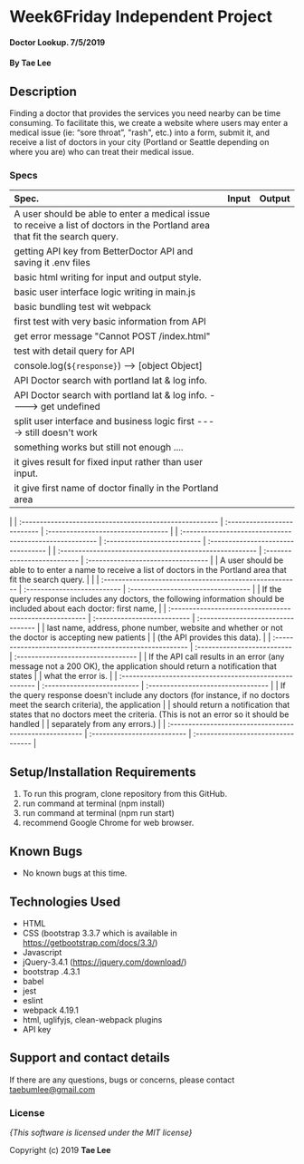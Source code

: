 # Week6Friday Independent Project

#### Doctor Lookup. 7/5/2019

#### By **Tae Lee**

## Description
 Finding a doctor that provides the services you need nearby can be time consuming. To facilitate this, we create a website where users may enter a medical issue (ie: “sore throat”, "rash", etc.) into a form, submit it, and receive a list of doctors in your city (Portland or Seattle depending on where you are) who can treat their medical issue.

### Specs
| Spec.                                                   | Input                       | Output                             |
| :------------------------------------------------------ | :-------------------------- | :--------------------------------- |
| A user should be able to enter a medical issue to receive a list of doctors in the Portland area that fit the search query.|
| getting API key from BetterDoctor API and saving it .env files                                                             |
| basic html writing for input and output style.                                                                             |
| basic user interface logic writing in main.js                                                                              |
| basic bundling test wit webpack                                                                                            |
| first test with very basic information from API                                                                            |
| get error message "Cannot POST /index.html"                                                                                |
| test with detail query for API                                                                                             |
| console.log(`${response}`) --> [object Object]                                                                             |
| API Doctor search with portland lat & log info.                                                                            |
| API Doctor search with portland lat & log info.  ----> get undefined                                                       |
| split user interface and business logic first ----> still doesn't work                                                     |
| something works but still not enough ....                                                                                  |
| it gives result for fixed input rather than user input.                                                                    |
| it give first name of doctor finally in the Portland area                                                                  |
|
| :------------------------------------------------------ | :-------------------------- | :--------------------------------- |
| :------------------------------------------------------ | :-------------------------- | :--------------------------------- |
| :------------------------------------------------------ | :-------------------------- | :--------------------------------- |
| A user should be able to to enter a name to receive a list of doctors in the Portland area that fit the search query.      |
| 
| :------------------------------------------------------ | :-------------------------- | :--------------------------------- |
| If the query response includes any doctors, the following information should be included about each doctor: first name,    |
| :------------------------------------------------------ | :-------------------------- | :--------------------------------- |
| last name, address, phone number, website and whether or not the doctor is accepting new patients                          |
| (the API provides this data).                                                                                              |
| :------------------------------------------------------ | :-------------------------- | :--------------------------------- |
| If the API call results in an error (any message not a 200 OK), the application should return a notification that states   |
| what the error is.                                                                                                         |
| :------------------------------------------------------ | :-------------------------- | :--------------------------------- |
| If the query response doesn't include any doctors (for instance, if no doctors meet the search criteria), the application  |
| should return a notification that states that no doctors meet the criteria. (This is not an error so it should be handled  |
| separately from any errors.)                                                                                               |
| :------------------------------------------------------ | :-------------------------- | :--------------------------------- |

## Setup/Installation Requirements

1. To run this program, clone repository from this GitHub.
2. run command at terminal (npm install)
3. run command at terminal (npm run start)
4. recommend Google Chrome for web browser.

## Known Bugs
* No known bugs at this time.

## Technologies Used
  * HTML
  * CSS (bootstrap 3.3.7 which is available in https://getbootstrap.com/docs/3.3/)
  * Javascript
  * jQuery-3.4.1 (https://jquery.com/download/)
  * bootstrap .4.3.1
  * babel
  * jest
  * eslint
  * webpack 4.19.1
  * html, uglifyjs, clean-webpack plugins
  * API key

## Support and contact details

If there are any questions, bugs or concerns, please contact taebumlee@gmail.com

### License

*{This software is licensed under the MIT license}*

Copyright (c) 2019 **Tae Lee**
